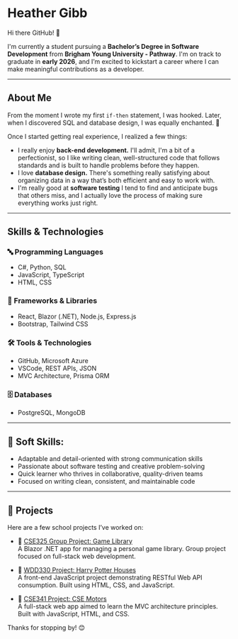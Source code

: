 # Heather Gibb
Hi there GitHub! 👋

I'm currently a student pursuing a **Bachelor’s Degree in Software Development** from **Brigham Young University - Pathway**. I'm on track to graduate in **early 2026**, and I’m excited to kickstart a career where I can make meaningful contributions as a developer.

---

## About Me

From the moment I wrote my first `if-then` statement, I was hooked. Later, when I discovered SQL and database design, I was equally enchanted. 🧠

Once I started getting real experience, I realized a few things:
- I really enjoy **back-end development.** I'll admit, I'm a bit of a perfectionist, so I like writing clean, well-structured code that follows standards and is built to handle problems before they happen.
- I love **database design.** There's something really satisfying about organizing data in a way that’s both efficient and easy to work with.
- I'm really good at **software testing** I tend to find and anticipate bugs that others miss, and I actually love the process of making sure everything works just right.

---

## Skills & Technologies

### 🔤 Programming Languages
- C#, Python, SQL
- JavaScript, TypeScript
- HTML, CSS

### 🧰 Frameworks & Libraries
- React, Blazor (.NET), Node.js, Express.js
- Bootstrap, Tailwind CSS

### 🛠️ Tools & Technologies
- GitHub, Microsoft Azure
- VSCode, REST APIs, JSON
- MVC Architecture, Prisma ORM

### 🗄️ Databases
- PostgreSQL, MongoDB

---

## 🌟 Soft Skills:

- Adaptable and detail-oriented with strong communication skills  
- Passionate about software testing and creative problem-solving  
- Quick learner who thrives in collaborative, quality-driven teams  
- Focused on writing clean, consistent, and maintainable code 

---

## 📂 Projects

Here are a few school projects I’ve worked on:

- 🔗 [CSE325 Group Project: Game Library](https://github.com/heathergibb/GameLibrary/tree/main)  
  A Blazor .NET app for managing a personal game library. Group project focused on full-stack web development.

- 🔗 [WDD330 Project: Harry Potter Houses](https://github.com/heathergibb/HarryPotter)  
  A front-end JavaScript project demonstrating RESTful Web API consumption. Built using HTML, CSS, and JavaScript.

- 🔗 [CSE341 Project: CSE Motors](https://github.com/heathergibb/cse340/tree/main)  
  A full-stack web app aimed to learn the MVC architecture principles. Built with JavaScript, HTML, and CSS.
  
Thanks for stopping by! 😊
